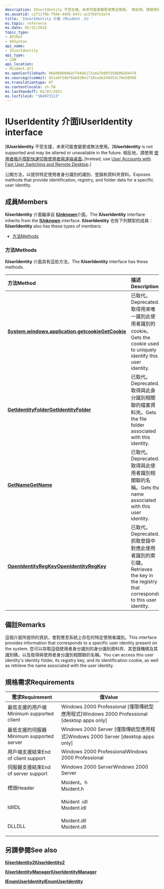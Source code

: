 ```yaml
---
description: IUserIdentity 不受支援，未來可能會變更或無法使用。 相反地，請使用使用者帳戶搭配快速切換使用者與遠端桌面。
ms.assetid: c2f11f8b-f944-445b-b4fc-ac57b0fe3a74
title: 'IUserIdentity 介面 (Msident .h) '
ms.topic: reference
ms.date: 05/31/2018
topic_type:
- APIRef
- kbSyntax
api_name:
- IUserIdentity
api_type:
- COM
api_location:
- Msident.dll
ms.openlocfilehash: 068d806086aff44db172a4a7b09f55b600204478
ms.sourcegitcommit: 831e8f3db78ab820e1710cede244553c70e50500
ms.translationtype: HT
ms.contentlocale: zh-TW
ms.lasthandoff: 01/07/2021
ms.locfileid: "104973113"
---
```

# <a name="iuseridentity-interface"></a><span data-ttu-id="14d01-104">IUserIdentity 介面</span><span class="sxs-lookup"><span data-stu-id="14d01-104">IUserIdentity interface</span></span>

<span data-ttu-id="14d01-105">\[**IUserIdentity** 不受支援，未來可能會變更或無法使用。</span><span class="sxs-lookup"><span data-stu-id="14d01-105">\[**IUserIdentity** is not supported and may be altered or unavailable in the future.</span></span> <span data-ttu-id="14d01-106">相反地，請使用 [使用者帳戶搭配快速切換使用者與遠端桌面](fastuserswitching.md)。\]</span><span class="sxs-lookup"><span data-stu-id="14d01-106">Instead, use [User Accounts with Fast User Switching and Remote Desktop](fastuserswitching.md).\]</span></span>

<span data-ttu-id="14d01-107">公開方法，以提供特定使用者身分識別的識別、登錄和資料夾資料。</span><span class="sxs-lookup"><span data-stu-id="14d01-107">Exposes methods that provide identification, registry, and folder data for a specific user identity.</span></span>

## <a name="members"></a><span data-ttu-id="14d01-108">成員</span><span class="sxs-lookup"><span data-stu-id="14d01-108">Members</span></span>

<span data-ttu-id="14d01-109">**IUserIdentity** 介面繼承自 [**IUnknown**](/windows/win32/api/unknwn/nn-unknwn-iunknown)介面。</span><span class="sxs-lookup"><span data-stu-id="14d01-109">The **IUserIdentity** interface inherits from the [**IUnknown**](/windows/win32/api/unknwn/nn-unknwn-iunknown) interface.</span></span> <span data-ttu-id="14d01-110">**IUserIdentity** 也有下列類型的成員：</span><span class="sxs-lookup"><span data-stu-id="14d01-110">**IUserIdentity** also has these types of members:</span></span>

-   [<span data-ttu-id="14d01-111">方法</span><span class="sxs-lookup"><span data-stu-id="14d01-111">Methods</span></span>](#methods)

### <a name="methods"></a><span data-ttu-id="14d01-112">方法</span><span class="sxs-lookup"><span data-stu-id="14d01-112">Methods</span></span>

<span data-ttu-id="14d01-113">**IUserIdentity** 介面具有這些方法。</span><span class="sxs-lookup"><span data-stu-id="14d01-113">The **IUserIdentity** interface has these methods.</span></span>



| <span data-ttu-id="14d01-114">方法</span><span class="sxs-lookup"><span data-stu-id="14d01-114">Method</span></span>                                                         | <span data-ttu-id="14d01-115">描述</span><span class="sxs-lookup"><span data-stu-id="14d01-115">Description</span></span>                                                                                      |
|:---------------------------------------------------------------|:-------------------------------------------------------------------------------------------------|
| [<span data-ttu-id="14d01-116">**System.windows.application.getcookie**</span><span class="sxs-lookup"><span data-stu-id="14d01-116">**GetCookie**</span></span>](iuseridentity-getcookie.md)                   | <span data-ttu-id="14d01-117">已取代。</span><span class="sxs-lookup"><span data-stu-id="14d01-117">Deprecated.</span></span> <span data-ttu-id="14d01-118">取得用來唯一識別此使用者識別的 cookie。</span><span class="sxs-lookup"><span data-stu-id="14d01-118">Gets the cookie used to uniquely identify this user identity.</span></span><br/>             |
| [<span data-ttu-id="14d01-119">**GetIdentityFolder**</span><span class="sxs-lookup"><span data-stu-id="14d01-119">**GetIdentityFolder**</span></span>](iuseridentity-getidentityfolder.md)   | <span data-ttu-id="14d01-120">已取代。</span><span class="sxs-lookup"><span data-stu-id="14d01-120">Deprecated.</span></span> <span data-ttu-id="14d01-121">取得與此身分識別相關聯的檔案資料夾。</span><span class="sxs-lookup"><span data-stu-id="14d01-121">Gets the file folder associated with this identity.</span></span><br/>                       |
| [<span data-ttu-id="14d01-122">**GetName**</span><span class="sxs-lookup"><span data-stu-id="14d01-122">**GetName**</span></span>](iuseridentity-getname.md)                       | <span data-ttu-id="14d01-123">已取代。</span><span class="sxs-lookup"><span data-stu-id="14d01-123">Deprecated.</span></span> <span data-ttu-id="14d01-124">取得與此使用者識別相關聯的名稱。</span><span class="sxs-lookup"><span data-stu-id="14d01-124">Gets the name associated with this user identity.</span></span><br/>                         |
| [<span data-ttu-id="14d01-125">**OpenIdentityRegKey**</span><span class="sxs-lookup"><span data-stu-id="14d01-125">**OpenIdentityRegKey**</span></span>](iuseridentity-openidentityregkey.md) | <span data-ttu-id="14d01-126">已取代。</span><span class="sxs-lookup"><span data-stu-id="14d01-126">Deprecated.</span></span> <span data-ttu-id="14d01-127">抓取登錄中對應此使用者識別的索引鍵。</span><span class="sxs-lookup"><span data-stu-id="14d01-127">Retrieves the key in the registry that corresponds to this user identity.</span></span><br/> |



 

## <a name="remarks"></a><span data-ttu-id="14d01-128">備註</span><span class="sxs-lookup"><span data-stu-id="14d01-128">Remarks</span></span>

<span data-ttu-id="14d01-129">這個介面所提供的資訊，會對應至系統上存在的特定使用者識別。</span><span class="sxs-lookup"><span data-stu-id="14d01-129">This interface provides information that corresponds to a specific user identity present on the system.</span></span> <span data-ttu-id="14d01-130">您可以存取這個使用者身分識別的身分識別資料夾、其登錄機碼及其識別碼，以及取得與使用者身分識別相關聯的名稱。</span><span class="sxs-lookup"><span data-stu-id="14d01-130">You can access this user identity's identity folder, its registry key, and its identification cookie, as well as retrieve the name associated with the user identity.</span></span>

## <a name="requirements"></a><span data-ttu-id="14d01-131">規格需求</span><span class="sxs-lookup"><span data-stu-id="14d01-131">Requirements</span></span>



| <span data-ttu-id="14d01-132">需求</span><span class="sxs-lookup"><span data-stu-id="14d01-132">Requirement</span></span> | <span data-ttu-id="14d01-133">值</span><span class="sxs-lookup"><span data-stu-id="14d01-133">Value</span></span> |
|-------------------------------------|----------------------------------------------------------------------------------------|
| <span data-ttu-id="14d01-134">最低支援的用戶端</span><span class="sxs-lookup"><span data-stu-id="14d01-134">Minimum supported client</span></span><br/> | <span data-ttu-id="14d01-135">Windows 2000 Professional \[僅限傳統型應用程式\]</span><span class="sxs-lookup"><span data-stu-id="14d01-135">Windows 2000 Professional \[desktop apps only\]</span></span><br/>                             |
| <span data-ttu-id="14d01-136">最低支援的伺服器</span><span class="sxs-lookup"><span data-stu-id="14d01-136">Minimum supported server</span></span><br/> | <span data-ttu-id="14d01-137">Windows 2000 Server \[僅限傳統型應用程式\]</span><span class="sxs-lookup"><span data-stu-id="14d01-137">Windows 2000 Server \[desktop apps only\]</span></span><br/>                                   |
| <span data-ttu-id="14d01-138">用戶端支援結束</span><span class="sxs-lookup"><span data-stu-id="14d01-138">End of client support</span></span><br/>    | <span data-ttu-id="14d01-139">Windows 2000 Professional</span><span class="sxs-lookup"><span data-stu-id="14d01-139">Windows 2000 Professional</span></span><br/>                                                   |
| <span data-ttu-id="14d01-140">伺服器支援結束</span><span class="sxs-lookup"><span data-stu-id="14d01-140">End of server support</span></span><br/>    | <span data-ttu-id="14d01-141">Windows 2000 Server</span><span class="sxs-lookup"><span data-stu-id="14d01-141">Windows 2000 Server</span></span><br/>                                                         |
| <span data-ttu-id="14d01-142">標頭</span><span class="sxs-lookup"><span data-stu-id="14d01-142">Header</span></span><br/>                   | <dl> <span data-ttu-id="14d01-143"><dt>Msident。h</dt></span><span class="sxs-lookup"><span data-stu-id="14d01-143"><dt>Msident.h</dt></span></span> </dl>   |
| <span data-ttu-id="14d01-144">Idl</span><span class="sxs-lookup"><span data-stu-id="14d01-144">IDL</span></span><br/>                      | <dl> <span data-ttu-id="14d01-145"><dt>Msident .idl</dt></span><span class="sxs-lookup"><span data-stu-id="14d01-145"><dt>Msident.idl</dt></span></span> </dl> |
| <span data-ttu-id="14d01-146">DLL</span><span class="sxs-lookup"><span data-stu-id="14d01-146">DLL</span></span><br/>                      | <dl> <span data-ttu-id="14d01-147"><dt>Msident.dll</dt></span><span class="sxs-lookup"><span data-stu-id="14d01-147"><dt>Msident.dll</dt></span></span> </dl> |



## <a name="see-also"></a><span data-ttu-id="14d01-148">另請參閱</span><span class="sxs-lookup"><span data-stu-id="14d01-148">See also</span></span>

<dl> <dt>

[<span data-ttu-id="14d01-149">**IUserIdentity2**</span><span class="sxs-lookup"><span data-stu-id="14d01-149">**IUserIdentity2**</span></span>](iuseridentity2.md)
</dt> <dt>

[<span data-ttu-id="14d01-150">**IUserIdentityManager**</span><span class="sxs-lookup"><span data-stu-id="14d01-150">**IUserIdentityManager**</span></span>](iuseridentitymanager.md)
</dt> <dt>

[<span data-ttu-id="14d01-151">**IEnumUserIdentity**</span><span class="sxs-lookup"><span data-stu-id="14d01-151">**IEnumUserIdentity**</span></span>](ienumuseridentity.md)
</dt> </dl>

 

 
